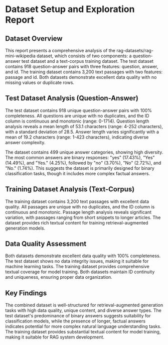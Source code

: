 # Dataset Setup and Exploration Report

## Dataset Overview
This report presents a comprehensive analysis of the rag-datasets/rag-mini-wikipedia dataset, which consists of two components: a question-answer test dataset and a text-corpus training dataset. The test dataset contains 918 question-answer pairs with three features: question, answer, and id. The training dataset contains 3,200 text passages with two features: passage and id. Both datasets demonstrate excellent data quality with no missing values or duplicate rows.

## Test Dataset Analysis (Question-Answer)
The test dataset contains 918 unique question-answer pairs with 100% completeness. All questions are unique with no duplicates, and the ID column is continuous and monotonic (range: 0-1714). Question length analysis reveals a mean length of 53.1 characters (range: 4-252 characters), with a standard deviation of 28.5. Answer length varies significantly with a mean of 19.2 characters (range: 1-423 characters), indicating diverse answer complexity.

The dataset contains 499 unique answer categories, showing high diversity. The most common answers are binary responses: "yes" (17.43%), "Yes" (14.49%), and "Yes." (4.25%), followed by "no" (3.70%), "No" (2.72%), and "No." (1.74%). This suggests the dataset is primarily designed for binary classification tasks, though it includes more complex factual answers.

## Training Dataset Analysis (Text-Corpus)
The training dataset contains 3,200 text passages with excellent data quality. All passages are unique with no duplicates, and the ID column is continuous and monotonic. Passage length analysis reveals significant variation, with passages ranging from short snippets to longer articles. The dataset provides rich textual content for training retrieval-augmented generation models.

## Data Quality Assessment
Both datasets demonstrate excellent data quality with 100% completeness. The test dataset shows no data integrity issues, making it suitable for machine learning tasks. The training dataset provides comprehensive textual coverage for model training. Both datasets maintain ID continuity and uniqueness, ensuring proper data organization.

## Key Findings
The combined dataset is well-structured for retrieval-augmented generation tasks with high data quality, unique content, and diverse answer types. The test dataset's predominance of binary answers suggests suitability for classification models, while the presence of longer, factual answers indicates potential for more complex natural language understanding tasks. The training dataset provides substantial textual content for model training, making it suitable for RAG system development.
